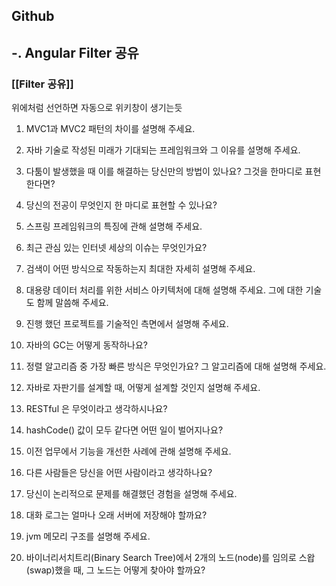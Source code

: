 ## Github

## -. Angular Filter 공유
### [[Filter 공유]]

위에처럼 선언하면 자동으로 위키창이 생기는듯



1. MVC1과 MVC2 패턴의 차이를 설명해 주세요.

2. 자바 기술로 작성된 미래가 기대되는 프레임워크와 그 이유를 설명해 주세요.

3. 다툼이 발생했을 때 이를 해결하는 당신만의 방법이 있나요? 그것을 한마디로 표현한다면?

4. 당신의 전공이 무엇인지 한 마디로 표현할 수 있나요?

5. 스프링 프레임워크의 특징에 관해 설명해 주세요.

6. 최근 관심 있는 인터넷 세상의 이슈는 무엇인가요?

7. 검색이 어떤 방식으로 작동하는지 최대한 자세히 설명해 주세요.

8. 대용량 데이터 처리를 위한 서비스 아키텍처에 대해 설명해 주세요. 그에 대한 기술도 함께 말씀해 주세요.

9. 진행 했던 프로젝트를 기술적인 측면에서 설명해 주세요.

10. 자바의 GC는 어떻게 동작하나요?

11. 정렬 알고리즘 중 가장 빠른 방식은 무엇인가요? 그 알고리즘에 대해 설명해 주세요.

12. 자바로 자판기를 설계할 때, 어떻게 설계할 것인지 설명해 주세요.




29. RESTful 은 무엇이라고 생각하시나요?

30. hashCode() 값이 모두 같다면 어떤 일이 벌어지나요?

31. 이전 업무에서 기능을 개선한 사례에 관해 설명해 주세요.

33. 다른 사람들은 당신을 어떤 사람이라고 생각하나요?

34. 당신이 논리적으로 문제를 해결했던 경험을 설명해 주세요.

35. 대화 로그는 얼마나 오래 서버에 저장해야 할까요?

64. jvm 메모리 구조를 설명해 주세요.
65. 바이너리서치트리(Binary Search Tree)에서 2개의 노드(node)를 임의로 스왑(swap)했을 때, 그 노드는 어떻게 찾아야 할까요?
